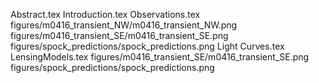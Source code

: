 Abstract.tex
Introduction.tex
Observations.tex
figures/m0416_transient_NW/m0416_transient_NW.png
figures/m0416_transient_SE/m0416_transient_SE.png
figures/spock_predictions/spock_predictions.png
Light Curves.tex
LensingModels.tex
figures/m0416_transient_SE/m0416_transient_SE.png  
figures/spock_predictions/spock_predictions.png 
